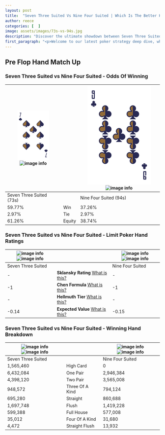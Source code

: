 ```yaml
---
layout: post
title:  "Seven Three Suited Vs Nine Four Suited | Which Is The Better Hand In Poker? A Complete Guide"
author: reece
categories: [  ]
image: assets/images/73s-vs-94s.jpg
description: "Discover the ultimate showdown between Seven Three Suited and Nine Four Suited in poker! Uncover the odds, strategies, and scenarios where one hand triumphs over the other. Get ready to up your poker game with this thrilling analysis."
first_paragraph: "<p>Welcome to our latest poker strategy deep dive, where we're pitting two distinct hands against each other in a high-stakes showdown: Seven Three Suited vs Nine Four Suited.</p><p>In the dynamic world of poker, every decision counts, and knowing which hand holds the upper hand is key to your success at the table.</p><p>In this article, we'll dissect these two hands, explore the scenarios where one dominates the other, and equip you with the knowledge to make strategic choices that can tip the odds in your favor.</p><p>Get ready to unravel the intriguing dynamics of these poker hands and elevate your game to new heights.</p>"
---
```




[comment]: # (sp0)

## Pre Flop Hand Match Up

<div class="table hand-ratings" markdown="1"> 



### Seven Three Suited vs Nine Four Suited - Odds Of Winning


    
| ![image info](assets/images/hand1/7.png) ![image info](assets/images/hand1/3s.png) |  | ![image info](assets/images/hand2/9.png) ![image info](assets/images/hand2/4s.png) |
| -------- | -------- | -------- |
| Seven Three Suited (73s) |  | Nine Four Suited (94s) |
| 59.77% | Win | 37.26% |
| 2.97% | Tie | 2.97% |
| 61.26% | Equity | 38.74% |




[comment]: # (sp1)



### Seven Three Suited vs Nine Four Suited - Limit Poker Hand Ratings


    
| ![image info](https://www.riverpairs.com/assets/images/hand1/7.png) ![image info](https://www.riverpairs.com/assets/images/hand1/3s.png) |  | ![image info](https://www.riverpairs.com/assets/images/hand2/9.png) ![image info](https://www.riverpairs.com/assets/images/hand2/4s.png) |
| -------- | -------- | -------- |
| Seven Three Suited |  | Nine Four Suited |
| - | **Sklansky Rating** [What is this?](/sklansky-rating-explained) | - |
| -1 | **Chen Formula** [What is this?](/chen-formula-explained) | -1 |
| - | **Hellmuth Tier** [What is this?](/Hellmuth-tier-explained) | - |
| -0.14 | **Expected Value** [What is this?](/expected-value-explained) | -0.15 |




[comment]: # (sp2)



### Seven Three Suited vs Nine Four Suited - Winning Hand Breakdown


    
| ![image info](https://www.riverpairs.com/assets/images/hand1/7.png) ![image info](https://www.riverpairs.com/assets/images/hand1/3s.png) |  | ![image info](https://www.riverpairs.com/assets/images/hand2/9.png) ![image info](https://www.riverpairs.com/assets/images/hand2/4s.png) |
| -------- | -------- | -------- |
| Seven Three Suited |  | Nine Four Suited |
| 1,565,460 | High Card | 0 |
| 6,432,084 | One Pair | 2,946,384 |
| 4,398,120 | Two Pair | 3,565,008 |
| 948,572 | Three Of A Kind | 794,124 |
| 695,280 | Straight | 860,688 |
| 1,697,748 | Flush | 1,419,228 |
| 599,388 | Full House | 577,008 |
| 35,012 | Four Of A Kind | 31,680 |
| 4,472 | Straight Flush | 13,932 |




[comment]: # (sp3)



</div>

[comment]: # (sp4)



[comment]: # (sp5)

